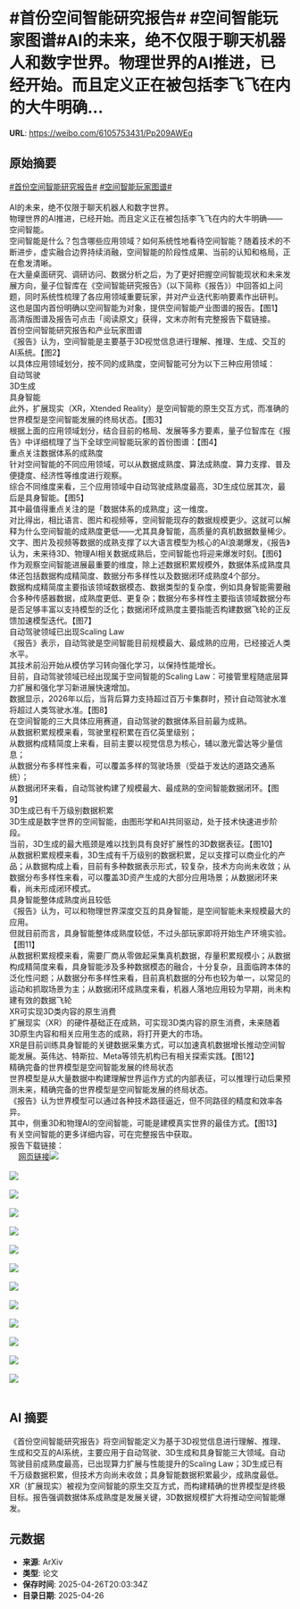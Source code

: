 # #首份空间智能研究报告# #空间智能玩家图谱#AI的未来，绝不仅限于聊天机器人和数字世界。物理世界的AI推进，已经开始。而且定义正在被包括李飞飞在内的大牛明确...

**URL**: https://weibo.com/6105753431/Pp209AWEq

## 原始摘要

<a href="https://m.weibo.cn/search?containerid=231522type%3D1%26t%3D10%26q%3D%23%E9%A6%96%E4%BB%BD%E7%A9%BA%E9%97%B4%E6%99%BA%E8%83%BD%E7%A0%94%E7%A9%B6%E6%8A%A5%E5%91%8A%23&amp;extparam=%23%E9%A6%96%E4%BB%BD%E7%A9%BA%E9%97%B4%E6%99%BA%E8%83%BD%E7%A0%94%E7%A9%B6%E6%8A%A5%E5%91%8A%23" data-hide=""><span class="surl-text">#首份空间智能研究报告#</span></a> <a href="https://m.weibo.cn/search?containerid=231522type%3D1%26t%3D10%26q%3D%23%E7%A9%BA%E9%97%B4%E6%99%BA%E8%83%BD%E7%8E%A9%E5%AE%B6%E5%9B%BE%E8%B0%B1%23&amp;extparam=%23%E7%A9%BA%E9%97%B4%E6%99%BA%E8%83%BD%E7%8E%A9%E5%AE%B6%E5%9B%BE%E8%B0%B1%23" data-hide=""><span class="surl-text">#空间智能玩家图谱#</span></a><br><br>AI的未来，绝不仅限于聊天机器人和数字世界。<br>物理世界的AI推进，已经开始。而且定义正在被包括李飞飞在内的大牛明确——<br>空间智能。<br>空间智能是什么？包含哪些应用领域？如何系统性地看待空间智能？随着技术的不断进步，虚实融合边界持续消融，空间智能的阶段性成果、当前的认知和格局，正在愈发清晰。<br>在大量桌面研究、调研访问、数据分析之后，为了更好把握空间智能现状和未来发展方向，量子位智库在《空间智能研究报告》（以下简称《报告》）中回答如上问题，同时系统性梳理了各应用领域重要玩家，并对产业迭代影响要素作出研判。<br>这也是国内首份明确以空间智能为对象，提供空间智能产业图谱的报告。【图1】<br>高清版图谱及报告可点击「阅读原文」获得，文末亦附有完整报告下载链接。<br>首份空间智能研究报告和产业玩家图谱<br>《报告》认为，空间智能是主要基于3D视觉信息进行理解、推理、生成、交互的AI系统。【图2】<br>以具体应用领域划分，按不同的成熟度，空间智能可分为以下三种应用领域：<br>自动驾驶<br>3D生成<br>具身智能<br>此外，扩展现实（XR，Xtended Reality）是空间智能的原生交互方式，而准确的世界模型是空间智能发展的终局状态。【图3】<br>根据上面的应用领域划分，结合目前的格局、发展等多方要素，量子位智库在《报告》中详细梳理了当下全球空间智能玩家的首份图谱：【图4】<br>重点关注数据体系的成熟度<br>针对空间智能的不同应用领域，可以从数据成熟度、算法成熟度、算力支撑、普及便捷度、经济性等维度进行观察。<br>综合不同维度来看，三个应用领域中自动驾驶成熟度最高，3D生成位居其次，最后是具身智能。【图5】<br>其中最值得重点关注的是「数据体系的成熟度」这一维度。<br>对比得出，相比语言、图片和视频等，空间智能现存的数据规模更少。这就可以解释为什么空间智能的成熟度更低——尤其具身智能，高质量的真机数据数量稀少。<br>文字、图片及视频等数据的成熟支撑了以大语言模型为核心的AI浪潮爆发，《报告》认为，未来待3D、物理AI相关数据成熟后，空间智能也将迎来爆发时刻。【图6】<br>作为观察空间智能进展最重要的维度，除上述数据积累规模外，数据体系成熟度具体还包括数据构成精简度、数据分布多样性以及数据闭环成熟度4个部分。<br>数据构成精简度主要指该领域数据模态、数据类型的复杂度，例如具身智能需要融合多种传感器数据，成熟度更低、更复杂；数据分布多样性主要指该领域数据分布是否足够丰富以支持模型的泛化；数据闭环成熟度主要指能否构建数据飞轮的正反馈加速模型迭代。【图7】<br>自动驾驶领域已出现Scaling Law<br>《报告》表示，自动驾驶是空间智能目前规模最大、最成熟的应用，已经接近人类水平。<br>其技术前沿开始从模仿学习转向强化学习，以保持性能增长。<br>目前，自动驾驶领域已经出现属于空间智能的Scaling Law：可接管里程随底层算力扩展和强化学习新进展快速增加。<br>数据显示，2026年以后，当背后算力支持超过百万卡集群时，预计自动驾驶水准将超过人类驾驶水准。【图8】<br>在空间智能的三大具体应用赛道，自动驾驶的数据体系目前最为成熟。<br>从数据积累规模来看，驾驶里程积累在百亿英里级别；<br>从数据构成精简度上来看，目前主要以视觉信息为核心，辅以激光雷达等少量信息；<br>从数据分布多样性来看，可以覆盖多样的驾驶场景（受益于发达的道路交通系统）；<br>从数据闭环来看，自动驾驶构建了规模最大、最成熟的空间智能数据闭环。【图9】<br>3D生成已有千万级别数据积累<br>3D生成是数字世界的空间智能，由图形学和AI共同驱动，处于技术快速进步阶段。<br>当前，3D生成的最大瓶颈是难以找到具有良好扩展性的3D数据表征。【图10】<br>从数据积累规模来看，3D生成有千万级别的数据积累，足以支撑可以商业化的产品；从数据构成上看，目前有多种数据表示形式，较复杂，技术方向尚未收敛；从数据分布多样性来看，可以覆盖3D资产生成的大部分应用场景；从数据闭环来看，尚未形成闭环模式。<br>具身智能整体成熟度尚且较低<br>《报告》认为，可以和物理世界深度交互的具身智能，是空间智能未来规模最大的应用。<br>但就目前而言，具身智能整体成熟度较低，不过头部玩家即将开始生产环境实验。【图11】<br>从数据积累规模来看，需要厂商从零做起采集真机数据，存量积累规模小；从数据构成精简度来看，具身智能涉及多种数据模态的融合，十分复杂，且面临跨本体的泛化性问题；从数据分布多样性来看，目前真机数据的分布也较为单一，以常见的运动和抓取场景为主；从数据闭环成熟度来看，机器人落地应用较为早期，尚未构建有效的数据飞轮<br>XR可实现3D类内容的原生消费<br>扩展现实（XR）的硬件基础正在成熟，可实现3D类内容的原生消费，未来随着3D原生内容和相关应用生态的成熟，将打开更大的市场。<br>XR是目前训练具身智能的关键数据采集方式，可以加速真机数据增长推动空间智能发展。英伟达、特斯拉、Meta等领先机构已有相关探索实践。【图12】<br>精确完备的世界模型是空间智能发展的终局状态<br>世界模型是从大量数据中构建理解世界运作方式的内部表征，可以推理行动后果预测未来，精确完备的世界模型是空间智能发展的终局状态。<br>《报告》认为世界模型可以通过各种技术路径逼近，但不同路径的精度和效率各异。<br>其中，侧重3D和物理AI的空间智能，可能是建模真实世界的最佳方式。【图13】<br>有关空间智能的更多详细内容，可在完整报告中获取。<br>报告下载链接：<br><a href="https://weibo.cn/sinaurl?u=https%3A%2F%2Fjkhbjkhb.feishu.cn%2Fwiki%2FW5D7wuDcbiPXDLkaRLQcAJpOn8f" data-hide=""><span class="url-icon"><img style="width: 1rem;height: 1rem" src="https://h5.sinaimg.cn/upload/2015/09/25/3/timeline_card_small_web_default.png" referrerpolicy="no-referrer"></span><span class="surl-text">网页链接</span></a><img style="" src="https://tvax1.sinaimg.cn/large/006Fd7o3gy1i0u3nyraalj30u00guk4j.jpg" referrerpolicy="no-referrer"><br><br><img style="" src="https://tvax4.sinaimg.cn/large/006Fd7o3gy1i0u3nxrbpfj30u00gwgs9.jpg" referrerpolicy="no-referrer"><br><br><img style="" src="https://tvax4.sinaimg.cn/large/006Fd7o3gy1i0u3nxyunoj30u00gw79s.jpg" referrerpolicy="no-referrer"><br><br><img style="" src="https://tvax4.sinaimg.cn/large/006Fd7o3gy1i0u3ny6lv2j30u00gwds0.jpg" referrerpolicy="no-referrer"><br><br><img style="" src="https://tvax2.sinaimg.cn/large/006Fd7o3gy1i0u3nxzjmmj30u00gw49n.jpg" referrerpolicy="no-referrer"><br><br><img style="" src="https://tvax2.sinaimg.cn/large/006Fd7o3gy1i0u3nxestfj30u00gw449.jpg" referrerpolicy="no-referrer"><br><br><img style="" src="https://tvax3.sinaimg.cn/large/006Fd7o3gy1i0u3ny4k93j30u00gwwpn.jpg" referrerpolicy="no-referrer"><br><br><img style="" src="https://tvax2.sinaimg.cn/large/006Fd7o3gy1i0u3nxoze6j30u00gw7bs.jpg" referrerpolicy="no-referrer"><br><br><img style="" src="https://tvax2.sinaimg.cn/large/006Fd7o3gy1i0u3ny2jyxj30u00gwn5x.jpg" referrerpolicy="no-referrer"><br><br><img style="" src="https://tvax2.sinaimg.cn/large/006Fd7o3gy1i0u3nxxcj6j30u00gwtgs.jpg" referrerpolicy="no-referrer"><br><br><img style="" src="https://tvax2.sinaimg.cn/large/006Fd7o3gy1i0u3nyc86nj30u00gwk1f.jpg" referrerpolicy="no-referrer"><br><br><img style="" src="https://tvax4.sinaimg.cn/large/006Fd7o3gy1i0u3nxkk3fj30u00gwjz5.jpg" referrerpolicy="no-referrer"><br><br><img style="" src="https://tvax4.sinaimg.cn/large/006Fd7o3gy1i0u3nyaxenj30u00gwn8c.jpg" referrerpolicy="no-referrer"><br><br>

## AI 摘要

《首份空间智能研究报告》将空间智能定义为基于3D视觉信息进行理解、推理、生成和交互的AI系统，主要应用于自动驾驶、3D生成和具身智能三大领域。自动驾驶目前成熟度最高，已出现算力扩展与性能提升的Scaling Law；3D生成已有千万级数据积累，但技术方向尚未收敛；具身智能数据积累最少，成熟度最低。XR（扩展现实）被视为空间智能的原生交互方式，而构建精确的世界模型是终极目标。报告强调数据体系成熟度是发展关键，3D数据规模扩大将推动空间智能爆发。

## 元数据

- **来源**: ArXiv
- **类型**: 论文
- **保存时间**: 2025-04-26T20:03:34Z
- **目录日期**: 2025-04-26
